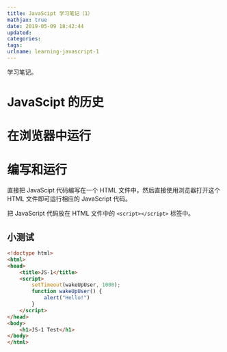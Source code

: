 ```yaml
---
title: JavaScipt 学习笔记（1）
mathjax: true
date: 2019-05-09 18:42:44
updated:
categories:
tags:
urlname: learning-javascript-1
---
```


学习笔记。

<!-- more -->

# JavaScipt 的历史



# 在浏览器中运行

# 编写和运行

直接把 JavaScipt 代码编写在一个 HTML 文件中，然后直接使用浏览器打开这个 HTML 文件即可运行相应的 JavaScript 代码。

把 JavaScript 代码放在 HTML 文件中的 `<script></script>` 标签中。



## 小测试

```html
<!doctype html>
<html>
<head>
    <title>JS-1</title>
    <script>
        setTimeout(wakeUpUser, 1000);
        function wakeUpUser() {
            alert("Hello!")
        }
    </script>
</head>
<body>
    <h1>JS-1 Test</h1>
</body>
</html>
```

